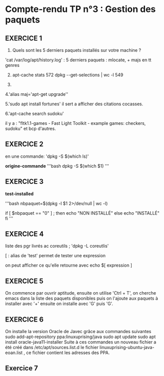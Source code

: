 # Compte-rendu TP n°3 : Gestion des paquets
		
## EXERCICE 1

1. Quels sont les 5 derniers paquets installés sur votre machine ?

'cat /var/log/apt/history.log' : 5 derniers paquets : mlocate, + majs en tt genres

2. apt-cache stats               572
dpkg --get-selections | wc -l    549

3.

4.'alias maj='apt-get upgrade''

5.'sudo apt install fortunes'
il sert a afficher des citations cocasses.

6.'apt-cache search sudoku'

il y a : "fltk1.1-games - Fast Light Toolkit - example games: checkers, sudoku" et bcp d'autres.



## EXERCICE 2

en une commande: 'dpkg -S $(which ls)'


**origine-commande**
'''bash
dpkg -S $(which $1)
'''

## EXERCICE 3
**test-installed**

'''bash
nbpaquet=$(dpkg -l $1 2>/dev/null | wc -l)

if [ $nbpaquet == "0" ] ; then
	echo "NON INSTALLÉ"
else
	echo "INSTALLÉ"
fi
'''

## EXERCICE 4

liste des pgr livrés ac coreutils ; 'dpkg -L coreutlis'

[ : alias de 'test' permet de tester une expression

on peut afficher ce qu'elle retourne avec echo $[ expression ]

## EXERCICE 5

On commence par ouvrir aptitude, ensuite on utilise 'Ctrl + T', on cherche emacs dans la liste des paquets disponibles puis on l'ajoute aux paquets à installer avec '+' ensuite on installe avec 'G' puis 'G'.

## EXERCICE 6

On installe la version Oracle de Javec grâce aux commandes suivantes
	sudo add-apt-repository ppa:linuxuprising/java
	sudo apt update
	sudo apt install oracle-java11-installer
Suite à ces commandes un nouveau fichier a été créé dans /etc/apt/sources.list.d le fichier linuxuprising-ubuntu-java-eoan.list , ce fichier contient les adresses des PPA.

## Exercice 7
